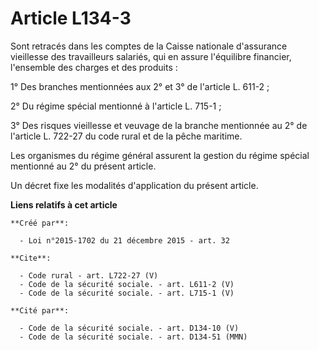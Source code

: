 # Article L134-3

Sont retracés dans les comptes de la Caisse nationale d'assurance vieillesse des travailleurs salariés, qui en assure
l'équilibre financier, l'ensemble des charges et des produits : 

1° Des branches mentionnées aux 2° et 3° de l'article L. 611-2 ; 

2° Du régime spécial mentionné à l'article L. 715-1 ; 

3° Des risques vieillesse et veuvage de la branche mentionnée au 2° de l'article L. 722-27 du code rural et de la pêche
maritime. 

Les organismes du régime général assurent la gestion du régime spécial mentionné au 2° du présent article. 

Un décret fixe les modalités d'application du présent article.

**Liens relatifs à cet article**

	**Créé par**:

	  - Loi n°2015-1702 du 21 décembre 2015 - art. 32

	**Cite**:

	  - Code rural - art. L722-27 (V)
	  - Code de la sécurité sociale. - art. L611-2 (V)
	  - Code de la sécurité sociale. - art. L715-1 (V)

	**Cité par**:

	  - Code de la sécurité sociale. - art. D134-10 (V)
	  - Code de la sécurité sociale. - art. D134-51 (MMN)
